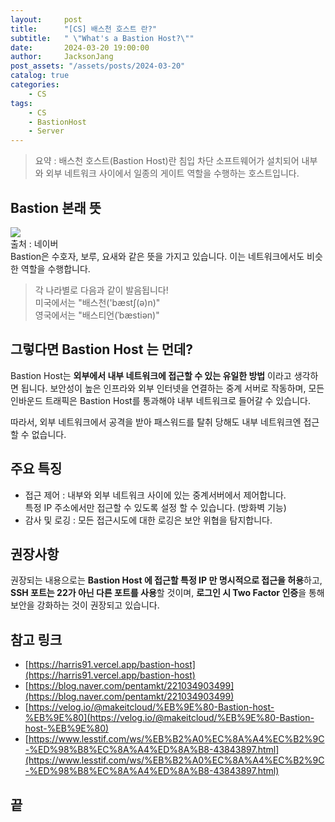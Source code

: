 ```yaml
---
layout:     post
title:      "[CS] 배스천 호스트 란?"
subtitle:   " \"What's a Bastion Host?\""
date:       2024-03-20 19:00:00
author:     JacksonJang
post_assets: "/assets/posts/2024-03-20"
catalog: true
categories:
    - CS
tags:
    - CS
    - BastionHost
    - Server
---
```


> 요약 : 배스천 호스트(Bastion Host)란 침입 차단 소프트웨어가 설치되어 내부와 외부 네트워크 사이에서 일종의 게이트 역할을 수행하는 호스트입니다.

## Bastion 본래 뜻
<img style="margin:0;" src="{{ page.post_assets }}/bastion-english.png">
<br />
출처 : 네이버
<br />
Bastion은 수호자, 보루, 요새와 같은 뜻을 가지고 있습니다. 이는 네트워크에서도 비슷한 역할을 수행합니다.
<br />

> 각 나라별로 다음과 같이 발음됩니다! <br />
> 미국에서는 "배스천('bæstʃ(ə)n)" <br />
> 영국에서는 "배스티언(ˈbæstiən)"

## 그렇다면 Bastion Host 는 먼데?
Bastion Host는 **외부에서 내부 네트워크에 접근할 수 있는 유일한 방법** 이라고 생각하면 됩니다. 보안성이 높은 인프라와 외부 인터넷을 연결하는 중계 서버로 작동하며, 모든 인바운드 트래픽은 Bastion Host를 통과해야 내부 네트워크로 들어갈 수 있습니다.

따라서, 외부 네트워크에서 공격을 받아 패스워드를 탈취 당해도 내부 네트워크엔 접근할 수 없습니다.

## 주요 특징
- 접근 제어 : 내부와 외부 네트워크 사이에 있는 중계서버에서 제어합니다. 
  <br />
  특정 IP 주소에서만 접근할 수 있도록 설정 할 수 있습니다. (방화벽 기능)
- 감사 및 로깅 : 모든 접근시도에 대한 로깅은 보안 위협을 탐지합니다.

## 권장사항
권장되는 내용으로는 **Bastion Host 에 접근할 특정 IP 만 명시적으로 접근을 허용**하고, **SSH 포트는 22가 아닌 다른 포트를 사용**할 것이며, **로그인 시 Two Factor 인증**을 통해 보안을 강화하는 것이 권장되고 있습니다.

## 참고 링크
- [https://harris91.vercel.app/bastion-host](https://harris91.vercel.app/bastion-host)
- [https://blog.naver.com/pentamkt/221034903499](https://blog.naver.com/pentamkt/221034903499)
- [https://velog.io/@makeitcloud/%EB%9E%80-Bastion-host-%EB%9E%80](https://velog.io/@makeitcloud/%EB%9E%80-Bastion-host-%EB%9E%80)
- [https://www.lesstif.com/ws/%EB%B2%A0%EC%8A%A4%EC%B2%9C-%ED%98%B8%EC%8A%A4%ED%8A%B8-43843897.html](https://www.lesstif.com/ws/%EB%B2%A0%EC%8A%A4%EC%B2%9C-%ED%98%B8%EC%8A%A4%ED%8A%B8-43843897.html)

## 끝
